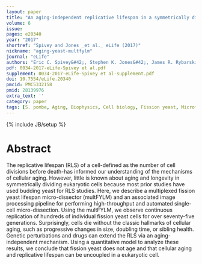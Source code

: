 ```yaml
---
layout: paper
title: "An aging-independent replicative lifespan in a symmetrically dividing eukaryote."
volume: 6
issue:
pages: e20340
year: "2017"
shortref: "Spivey and Jones _et al._ eLife (2017)"
nickname: "aging-yeast-multfylm"
journal: "eLife"
authors: "Eric C. Spivey&#42;, Stephen K. Jones&#42;, James R. Rybarski, Fatema A. Saifuddin & Ilya J. Finkelstein (&#42; co-first authors)"
pdf: 0034-2017-eLife-Spivey et al.pdf
supplement: 0034-2017-eLife-Spivey et al-supplement.pdf
doi: 10.7554/eLife.20340
pmcid: PMC5332158
pmid: 28139976
extra_text: ''
category: paper 
tags: [S. pombe, Aging, Biophysics, Cell biology, Fission yeast, Microfluidics, Microscopy, Replicative lifespan, Structural biology]
---
```

{% include JB/setup %}

# Abstract

The replicative lifespan (RLS) of a cell-defined as the number of cell divisions before death-has informed our understanding of the mechanisms of cellular aging. However, little is known about aging and longevity in symmetrically dividing eukaryotic cells because most prior studies have used budding yeast for RLS studies. Here, we describe a multiplexed fission yeast lifespan micro-dissector (multFYLM) and an associated image processing pipeline for performing high-throughput and automated single-cell micro-dissection. Using the multFYLM, we observe continuous replication of hundreds of individual fission yeast cells for over seventy-five generations. Surprisingly, cells die without the classic hallmarks of cellular aging, such as progressive changes in size, doubling time, or sibling health. Genetic perturbations and drugs can extend the RLS via an aging-independent mechanism. Using a quantitative model to analyze these results, we conclude that fission yeast does not age and that cellular aging and replicative lifespan can be uncoupled in a eukaryotic cell.
